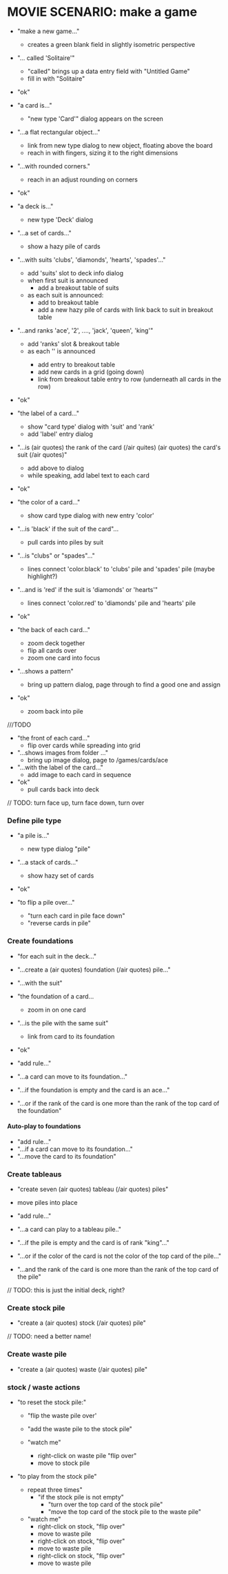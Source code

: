 # MOVIE SCENARIO:  make a game

- "make a new game..."
	- creates a green blank field in slightly isometric perspective
- "... called 'Solitaire'"
	- "called" brings up a data entry field with "Untitled Game"
	- fill in with "Solitaire"
- "ok"

- "a card is..."
	- "new type 'Card'" dialog appears on the screen
- "...a flat rectangular object..."
	- link from new type dialog to new object, floating above the board
	- reach in with fingers, sizing it to the right dimensions
- "...with rounded corners."
	- reach in an adjust rounding on corners
- "ok"

- "a deck is..."
	- new type 'Deck' dialog
- "...a set of cards..."
	- show a hazy pile of cards
- "...with suits 'clubs', 'diamonds', 'hearts', 'spades'..."
	- add 'suits' slot to deck info dialog
	- when first suit is announced
		- add a breakout table of suits
	- as each suit is announced:
		- add <suit> to breakout table
		- add a new hazy pile of cards with link back to suit in breakout table
- "...and ranks 'ace', '2', ...., 'jack', 'queen', 'king'"
	- add 'ranks' slot & breakout table
	- as each '<rank>' is announced
		- add entry to breakout table
		- add new cards in a grid (going down)
		- link from breakout table entry to row (underneath all cards in the row)
- "ok"


- "the label of a card..."
	- show "card type' dialog with 'suit' and 'rank'
	- add 'label' entry dialog
- "...is (air quotes) the rank of the card (/air quites) <dash> (air quotes) the card's suit (/air quotes)"
	- add above to dialog
	- while speaking, add label text to each card
- "ok"


- "the color of a card..."
	- show card type dialog with new entry 'color'
- "...is 'black' if the suit of the card"...
	- pull cards into piles by suit
- "...is "clubs" or "spades"..."
	- lines connect 'color.black' to 'clubs' pile and 'spades' pile (maybe highlight?)
- "...and is 'red' if the suit is 'diamonds' or 'hearts'"
	- lines connect 'color.red' to 'diamonds' pile and 'hearts' pile
- "ok"

- "the back of each card..."
	- zoom deck together
	- flip all cards over
	- zoom one card into focus
- "...shows a pattern"
	- bring up pattern dialog, page through to find a good one and assign
- "ok"
	- zoom back into pile

///TODO
- "the front of each card..."
	- flip over cards while spreading into grid
- "...shows images from folder ..."
	- bring up image dialog, page to /games/cards/ace
- "...with the label of the card..."
	- add image to each card in sequence
- "ok"
	- pull cards back into deck


// TODO: turn face up, turn face down, turn over


### Define pile type
- "a pile is..."
	- new type dialog "pile"
- "...a stack of cards..."
	- show hazy set of cards
- "ok"

- "to flip a pile over..."
	- "turn each card in pile face down"
	- "reverse cards in pile"


### Create foundations
- "for each suit in the deck..."
- "...create a (air quotes) foundation (/air quotes) pile..."
- "...with the suit"

- "the foundation of a card...
	- zoom in on one card
- "...is the pile with the same suit"
	- link from card to its foundation
- "ok"

- "add rule..."
- "...a card can move to its foundation..."
- "...if the foundation is empty and the card is an ace..."
- "...or if the rank of the card is one more than the rank of the top card of the foundation"

#### Auto-play to foundations
- "add rule..."
- "...if a card can move to its foundation..."
- "...move the card to its foundation"


### Create tableaus
- "create seven (air quotes) tableau (/air quotes) piles"
- move piles into place

- "add rule..."
- "...a card can play to a tableau pile.."
- "...if the pile is empty and the card is of rank "king"..."
- "...or if the color of the card is not the color of the top card of the pile..."
- "...and the rank of the card is one more than the rank of the top card of the pile"


// TODO: this is just the initial deck, right?
### Create stock pile
- "create a (air quotes) stock (/air quotes) pile"

// TODO: need a better name!
### Create waste pile
- "create a (air quotes) waste (/air quotes) pile"

### stock / waste actions
- "to reset the stock pile:"
	- "flip the waste pile over'
	- "add the waste pile to the stock pile"

	- "watch me"
		- right-click on waste pile "flip over"
		- move to stock pile

- "to play from the stock pile"
	- repeat three times"
		- "if the stock pile is not empty"
			- "turn over the top card of the stock pile"
			- "move the top card of the stock pile to the waste pile"
	- "watch me"
		- right-click on stock, "flip over"
		- move to waste pile
		- right-click on stock, "flip over"
		- move to waste pile
		- right-click on stock, "flip over"
		- move to waste pile




